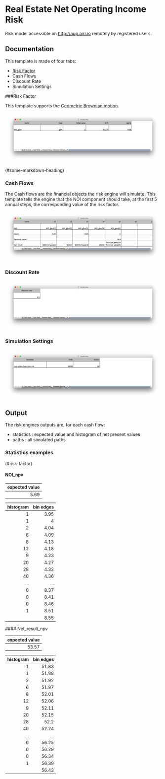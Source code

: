 # Real Estate Net Operating Income Risk

Risk model accessible on http://app.airr.io remotely by registered users.

## Documentation

This template is made of four tabs:

* [Risk Factor](#risk_factor)
* Cash Flows
* Discount Rate
* Simulation Settings


###Risk Factor

This template supports the [Geometric Brownian motion](https://en.wikipedia.org/wiki/Geometric_Brownian_motion).

![alt text](img/risk_factor.png)

(#some-markdown-heading)
### Cash Flows

The Cash flows are the financial objects the risk engine will simulate.
This template tells the engine that the NOI component should take, at the first 5 annual steps, the corresponding value of the risk factor.

![alt text](img/cash_flows.png)

### Discount Rate

![alt text](img/discount_rate.png)

### Simulation Settings

![alt text](img/simulation_settings.png)

## Output

The risk engines outputs are, for each cash flow:

* statistics : expected value and histogram of net present values
* paths : all simulated paths

### Statistics examples
(#risk-factor)
#### NOI_npv

|expected value|
|-------------:|
|5.69|


|histogram|bin edges|
|--------:|--------:|
|1|3.95|
|1|4|
|2|4.04|
|6|4.09|
|8|4.13|
|12|4.18|
|9|4.23|
|20|4.27|
|28|4.32|
|40|4.36|
|...|...|
|0|8.37|
|0|8.41|
|0|8.46|
|1|8.51|
||8.55|

####<a name="risk_factor"></a> Net_result_npv

|expected value|
|-------------:|
|53.57|

|histogram|bin edges|
|--------:|--------:|
|1|51.83|
|1|51.88|
|2|51.92|
|6|51.97|
|8|52.01|
|12|52.06|
|9|52.11|
|20|52.15|
|28|52.2|
|40|52.24|
|...|...|
|0|56.25|
|0|56.29|
|0|56.34|
|1|56.39|
||56.43|
